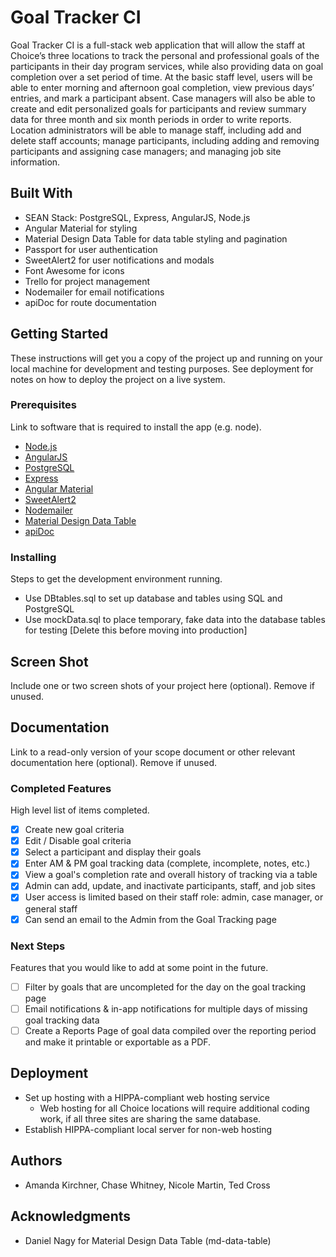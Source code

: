 # Goal Tracker CI

Goal Tracker CI is a full-stack web application that will allow the staff at Choice’s three locations to track the personal and professional goals of the participants in their day program services, while also providing data on goal completion over a set period of time. At the basic staff level, users will be able to enter morning and afternoon goal completion, view previous days’ entries, and mark a participant absent. Case managers will also be able to create and edit personalized goals for participants and review summary data for three month and six month periods in order to write reports. Location administrators will be able to manage staff, including add and delete staff accounts; manage participants, including adding and removing participants and assigning case managers; and managing job site information.


## Built With

- SEAN Stack: PostgreSQL, Express, AngularJS, Node.js
- Angular Material for styling
- Material Design Data Table for data table styling and pagination
- Passport for user authentication
- SweetAlert2 for user notifications and modals
- Font Awesome for icons
- Trello for project management
- Nodemailer for email notifications
- apiDoc for route documentation

## Getting Started

These instructions will get you a copy of the project up and running on your local machine for development and testing purposes. See deployment for notes on how to deploy the project on a live system.

### Prerequisites

Link to software that is required to install the app (e.g. node).

- [Node.js](https://nodejs.org/en/)
- [AngularJS](https://angularjs.org/)
- [PostgreSQL](https://www.postgresql.org/)
- [Express](http://expressjs.com/)
- [Angular Material](https://material.angularjs.org/latest/)
- [SweetAlert2](https://limonte.github.io/sweetalert2/)
- [Nodemailer](https://nodemailer.com/about/)
- [Material Design Data Table](https://github.com/daniel-nagy/md-data-table)
- [apiDoc](http://apidocjs.com/)


### Installing

Steps to get the development environment running.

- Use DBtables.sql to set up database and tables using SQL and PostgreSQL
- Use mockData.sql to place temporary, fake data into the database tables for testing [Delete this before moving into production]

## Screen Shot

Include one or two screen shots of your project here (optional). Remove if unused.

## Documentation

Link to a read-only version of your scope document or other relevant documentation here (optional). Remove if unused.

### Completed Features

High level list of items completed.

- [x] Create new goal criteria
- [x] Edit / Disable goal criteria
- [x] Select a participant and display their goals
- [x] Enter AM & PM goal tracking data (complete, incomplete, notes, etc.)
- [x] View a goal's completion rate and overall history of tracking via a table
- [x] Admin can add, update, and inactivate participants, staff, and job sites
- [x] User access is limited based on their staff role: admin, case manager, or general staff
- [x] Can send an email to the Admin from the Goal Tracking page

### Next Steps

Features that you would like to add at some point in the future.

- [ ] Filter by goals that are uncompleted for the day on the goal tracking page
- [ ] Email notifications & in-app notifications for multiple days of missing goal tracking data
- [ ] Create a Reports Page of goal data compiled over the reporting period and make it printable or exportable as a PDF.

## Deployment

- Set up hosting with a HIPPA-compliant web hosting service
  - Web hosting for all Choice locations will require additional coding work, if all three sites are sharing the same database.
- Establish HIPPA-compliant local server for non-web hosting

## Authors

* Amanda Kirchner, Chase Whitney, Nicole Martin, Ted Cross


## Acknowledgments

- Daniel Nagy for Material Design Data Table (md-data-table)
